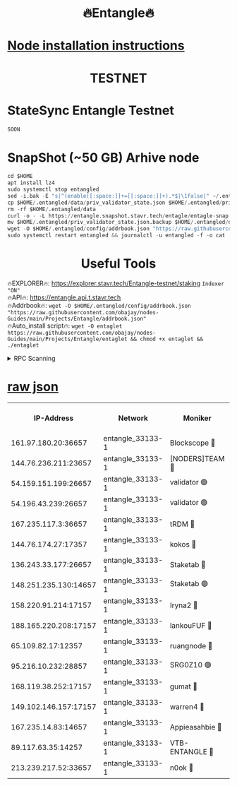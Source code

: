 <h1 align="center"> 🔥Entangle🔥</h1>

[Node installation instructions](https://github.com/obajay/nodes-Guides/tree/main/Projects/Entangle)
=

<h1 align="center"> TESTNET</h1>

# StateSync Entangle Testnet
```python
SOON
```
# SnapShot (~50 GB) Arhive node
```python
cd $HOME
apt install lz4
sudo systemctl stop entangled
sed -i.bak -E "s|^(enable[[:space:]]+=[[:space:]]+).*$|\1false|" ~/.entangled/config/config.toml
cp $HOME/.entangled/data/priv_validator_state.json $HOME/.entangled/priv_validator_state.json.backup
rm -rf $HOME/.entangled/data
curl -o - -L https://entangle.snapshot.stavr.tech/entagle/entagle-snap.tar.lz4 | lz4 -c -d - | tar -x -C $HOME/.entangled --strip-components 2
mv $HOME/.entangled/priv_validator_state.json.backup $HOME/.entangled/data/priv_validator_state.json
wget -O $HOME/.entangled/config/addrbook.json "https://raw.githubusercontent.com/obajay/nodes-Guides/main/Projects/Entangle/addrbook.json"
sudo systemctl restart entangled && journalctl -u entangled -f -o cat
```
 <h1 align="center"> Useful Tools</h1>
 
🔥EXPLORER🔥: https://explorer.stavr.tech/Entangle-testnet/staking        `Indexer "ON"` \
🔥API🔥:      https://entangle.api.t.stavr.tech \
🔥Addrbook🔥: ```wget -O $HOME/.entangled/config/addrbook.json "https://raw.githubusercontent.com/obajay/nodes-Guides/main/Projects/Entangle/addrbook.json"``` \
🔥Auto_install script🔥:  `wget -O entaglet https://raw.githubusercontent.com/obajay/nodes-Guides/main/Projects/Entangle/entaglet && chmod +x entaglet && ./entaglet`


<details>
<summary>RPC Scanning</summary>

<h2 align="center"> We scan nodes in real time every 4 hours. And we provide the final result of RPC endpoints.
We cannot influence the operation of these nodes in any way. </h2>


```python
If Voting Power is higher than 0 --> then the Node is a validator of the network and may be subject to attack and be a potential threat to the chain.
```
```python
We marked such validators with a red symbol
```

</details>

[raw json](https://rpc-check.entangt.stavr.tech/entangt/rpc-entangt-result.json)
=


<table><tr><th>IP-Address</th><th>Network</th><th>Moniker</th><th>Latest Block Height</th><th>Earliest Block Height</th><th>Catching Up</th><th>Tx Index</th><th>Voting Power</th><th>Scan Time</th></tr><tr><td>161.97.180.20:36657</td><td>entangle_33133-1</td><td>Blockscope 🔴</td><td>1285802</td><td>1</td><td>False</td><td>off</td><td>259586473635098</td><td>2023-12-23T23:49:31.567988341UTC</td></tr><tr><td>144.76.236.211:23657</td><td>entangle_33133-1</td><td>[NODERS]TEAM 🔴</td><td>1285804</td><td>1</td><td>False</td><td>off</td><td>47049700500000000</td><td>2023-12-23T23:49:43.857463853UTC</td></tr><tr><td>54.159.151.199:26657</td><td>entangle_33133-1</td><td>validator 🟢</td><td>1280815</td><td>1</td><td>False</td><td>on</td><td>0</td><td>2023-12-23T23:49:51.230817690UTC</td></tr><tr><td>54.196.43.239:26657</td><td>entangle_33133-1</td><td>validator 🟢</td><td>1285805</td><td>1</td><td>False</td><td>on</td><td>0</td><td>2023-12-23T23:49:51.890228064UTC</td></tr><tr><td>167.235.117.3:36657</td><td>entangle_33133-1</td><td>tRDM 🔴</td><td>1285806</td><td>1</td><td>False</td><td>on</td><td>59519660338000</td><td>2023-12-23T23:49:54.922062199UTC</td></tr><tr><td>144.76.174.27:17357</td><td>entangle_33133-1</td><td>kokos 🔴</td><td>1285804</td><td>145001</td><td>False</td><td>on</td><td>89890100000000</td><td>2023-12-23T23:49:40.892999125UTC</td></tr><tr><td>136.243.33.177:26657</td><td>entangle_33133-1</td><td>Staketab 🔴</td><td>1285804</td><td>660001</td><td>False</td><td>on</td><td>57511111100000</td><td>2023-12-23T23:49:46.204819477UTC</td></tr><tr><td>148.251.235.130:14657</td><td>entangle_33133-1</td><td>Staketab 🟢</td><td>1285802</td><td>660801</td><td>False</td><td>on</td><td>0</td><td>2023-12-23T23:49:31.282771693UTC</td></tr><tr><td>158.220.91.214:17157</td><td>entangle_33133-1</td><td>Iryna2 🔴</td><td>1285805</td><td>704001</td><td>False</td><td>on</td><td>180890937000019</td><td>2023-12-23T23:49:52.369034984UTC</td></tr><tr><td>188.165.220.208:17157</td><td>entangle_33133-1</td><td>lankouFUF 🔴</td><td>1285803</td><td>725001</td><td>False</td><td>on</td><td>180899900000002</td><td>2023-12-23T23:49:36.512822856UTC</td></tr><tr><td>65.109.82.17:12357</td><td>entangle_33133-1</td><td>ruangnode 🔴</td><td>1285802</td><td>806001</td><td>False</td><td>off</td><td>261143217535902</td><td>2023-12-23T23:49:31.922706968UTC</td></tr><tr><td>95.216.10.232:28857</td><td>entangle_33133-1</td><td>SRG0Z10 🟢</td><td>1285801</td><td>842001</td><td>False</td><td>off</td><td>0</td><td>2023-12-23T23:49:28.980555612UTC</td></tr><tr><td>168.119.38.252:17157</td><td>entangle_33133-1</td><td>gumat 🔴</td><td>1285803</td><td>962001</td><td>False</td><td>on</td><td>314013548351851</td><td>2023-12-23T23:49:36.216292109UTC</td></tr><tr><td>149.102.146.157:17157</td><td>entangle_33133-1</td><td>warren4 🔴</td><td>1285804</td><td>1054001</td><td>False</td><td>on</td><td>221531178365442</td><td>2023-12-23T23:49:43.621022632UTC</td></tr><tr><td>167.235.14.83:14657</td><td>entangle_33133-1</td><td>Appieasahbie 🔴</td><td>1285806</td><td>1076001</td><td>False</td><td>on</td><td>44568809900999996</td><td>2023-12-23T23:49:52.649790748UTC</td></tr><tr><td>89.117.63.35:14257</td><td>entangle_33133-1</td><td>VTB-ENTANGLE 🔴</td><td>1285804</td><td>1162001</td><td>False</td><td>off</td><td>115826514071325</td><td>2023-12-23T23:49:41.264236740UTC</td></tr><tr><td>213.239.217.52:33657</td><td>entangle_33133-1</td><td>n0ok 🔴</td><td>1285805</td><td>1185805</td><td>False</td><td>off</td><td>46574292273662988</td><td>2023-12-23T23:49:50.606701640UTC</td></tr></table>
